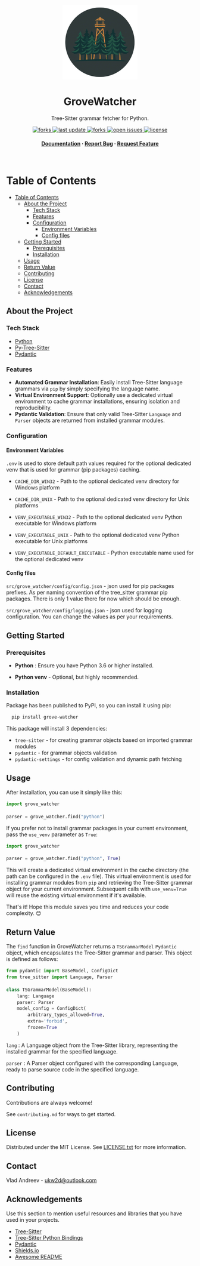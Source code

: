 <div align="center">

  <img src="assets/logo.png" alt="logo" width="200" height="auto" />
  <h1>GroveWatcher</h1>
  
  <p>
    Tree-Sitter grammar fetcher for Python.
  </p>

  
<!-- Badges -->
<p>
  <a href="https://pypi.python.org/pypi/grove-watcher">
      <img src="https://img.shields.io/pypi/v/grove-watcher.svg" 
      alt="forks" />
    </a>
  <a href="">
    <img src="https://img.shields.io/github/last-commit/ukw2d/py-grove-watcher" 
    alt="last update" />
  </a>
  <a href="https://github.com/ukw2d/py-grove-watcher/network/members">
    <img src="https://img.shields.io/github/forks/ukw2d/py-grove-watcher" 
    alt="forks" />
  </a>
  </a>
  <a href="https://github.com/ukw2d/py-grove-watcher/issues/">
    <img src="https://img.shields.io/github/issues/ukw2d/py-grove-watcher" alt="open issues" />
  </a>
  <a href="https://github.com/ukw2d/py-grove-watcher/blob/master/LICENSE">
    <img src="https://img.shields.io/github/license/ukw2d/py-grove-watcher.svg" 
    alt="license" />
  </a>
</p>
   
<h4>
    <a href="https://github.com/ukw2d/py-grove-watcher">Documentation</a>
  <span> · </span>
    <a href="https://github.com/ukw2d/py-grove-watcher/issues/">Report Bug</a>
  <span> · </span>
    <a href="https://github.com/ukw2d/py-grove-watcher/issues/">Request Feature</a>
  </h4>
</div>

<br />

<!-- Table of Contents -->
# Table of Contents

- [Table of Contents](#table-of-contents)
  - [About the Project](#about-the-project)
    - [Tech Stack](#tech-stack)
    - [Features](#features)
    - [Configuration](#configuration)
      - [Environment Variables](#environment-variables)
      - [Config files](#config-files)
  - [Getting Started](#getting-started)
    - [Prerequisites](#prerequisites)
    - [Installation](#installation)
  - [Usage](#usage)
  - [Return Value](#return-value)
  - [Contributing](#contributing)
  - [License](#license)
  - [Contact](#contact)
  - [Acknowledgements](#acknowledgements)
  

<!-- About the Project -->
## About the Project
<!-- TechStack -->
### Tech Stack

<ul>
    <li><a href="https://www.python.org">Python</a></li>
    <li><a href="https://github.com/tree-sitter/py-tree-sitter">Py-Tree-Sitter</a></li>
    <li><a href="https://pydantic.dev">Pydantic</a></li>
  </ul>

<!-- Features -->
### Features

- **Automated Grammar Installation**: Easily install Tree-Sitter language grammars via `pip` by simply specifying the language name.
- **Virtual Environment Support**: Optionally use a dedicated virtual environment to cache grammar installations, ensuring isolation and reproducibility.
- **Pydantic Validation**: Ensure that only valid Tree-Sitter `Language` and `Parser` objects are returned from installed grammar modules.

<!-- Env Variables -->
### Configuration

#### Environment Variables

`.env` is used to store default path values required for the optional dedicated venv that is used for grammar (pip packages) caching.

- `CACHE_DIR_WIN32` - Path to the optional dedicated venv directory for Windows platform

- `CACHE_DIR_UNIX` - Path to the optional dedicated venv directory for Unix platforms

- `VENV_EXECUTABLE_WIN32` - Path to the optional dedicated venv Python executable for Windows platform

- `VENV_EXECUTABLE_UNIX`  - Path to the optional dedicated venv Python executable for Unix platforms

- `VENV_EXECUTABLE_DEFAULT_EXECUTABLE` - Python executable name used for the optional dedicated venv


#### Config files
`src/grove_watcher/config/config.json` - json used for pip packages prefixes. As per naming convention of the tree_sitter grammar pip packages. There is only 1 value there for now which should be enough.

`src/grove_watcher/config/logging.json` - json used for logging configuration. You can change the values as per your requirements.


<!-- Getting Started -->
## Getting Started

<!-- Prerequisites -->
### Prerequisites

- **Python** : Ensure you have Python 3.6 or higher installed.

- **Python venv** - Optional, but highly recommended.

<!-- Installation -->
### Installation

Package has been published to PyPI, so you can install it using pip:

```bash
  pip install grove-watcher
```
This package will install 3 dependencies:
- `tree-sitter` - for creating grammar objects based on imported grammar modules
- `pydantic` - for grammar objects validation
- `pydantic-settings` - for config validation and dynamic path fetching

<!-- Usage -->
## Usage

After installation, you can use it simply like this:

```python
import grove_watcher

parser = grove_watcher.find("python")
```
If you prefer not to install grammar packages in your current environment, pass the `use_venv` parameter as `True`:

```python
import grove_watcher

parser = grove_watcher.find("python", True)
```
This will create a dedicated virtual environment in the cache directory (the path can be configured in the `.env` file). This virtual environment is used for installing grammar modules from `pip` and retrieving the Tree-Sitter grammar object for your current environment. Subsequent calls with `use_venv=True` will reuse the existing virtual environment if it's available.

That's it! Hope this module saves you time and reduces your code complexity. 😊

<!--Return Value -->
## Return Value
The `find` function in GroveWatcher returns a `TSGrammarModel` `Pydantic` object, which encapsulates the Tree-Sitter grammar and parser. This object is defined as follows:

```python
from pydantic import BaseModel, ConfigDict
from tree_sitter import Language, Parser

class TSGrammarModel(BaseModel):
    lang: Language
    parser: Parser
    model_config = ConfigDict(
        arbitrary_types_allowed=True,
        extra='forbid',
        frozen=True
    )
```
`lang` : A Language object from the Tree-Sitter library, representing the installed grammar for the specified language.

`parser` : A Parser object configured with the corresponding Language, ready to parse source code in the specified language.

<!-- Contributing -->
## Contributing
Contributions are always welcome!

See `contributing.md` for ways to get started.

<!-- License -->
## License

Distributed under the MIT License. See [LICENSE.txt](LICENSE.txt) for more information.

<!-- Contact -->
## Contact

Vlad Andreev - ukw2d@outlook.com


<!-- Acknowledgments -->
## Acknowledgements

Use this section to mention useful resources and libraries that you have used in your projects.

 - [Tree-Sitter](https://tree-sitter.github.io/tree-sitter/)
 - [Tree-Sitter Python Bindings](https://github.com/tree-sitter/py-tree-sitter)
 - [Pydantic](https://github.com/pydantic/pydantic)
 - [Shields.io](https://shields.io/)
 - [Awesome README](https://github.com/matiassingers/awesome-readme)
